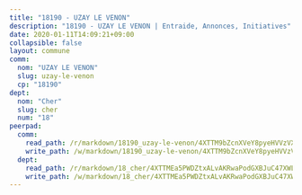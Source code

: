 ```yaml
---
title: "18190 - UZAY LE VENON"
description: "18190 - UZAY LE VENON | Entraide, Annonces, Initiatives"
date: 2020-01-11T14:09:21+09:00
collapsible: false
layout: commune
comm:
  nom: "UZAY LE VENON"
  slug: uzay-le-venon
  cp: "18190"
dept:
  nom: "Cher"
  slug: cher
  num: "18"
peerpad:
  comm:
    read_path: /r/markdown/18190_uzay-le-venon/4XTTM9bZcnXVeY8pyeHVVzVXkWz4Hg5YVWdMwCrQ5Sw36GXt5
    write_path: /w/markdown/18190_uzay-le-venon/4XTTM9bZcnXVeY8pyeHVVzVXkWz4Hg5YVWdMwCrQ5Sw36GXt5-K3TgU8MFso1G2QQyBzRJDRubcca3aFeRaUoQJYk2wP5fvPjqaKfLPjNgiFMVLDng3JBYfmUwv5vVkJCeJYByXZu5d2of57atjAuce8vTiqQu1tkvjJN3dAUEM5PyuUkZfULqAHsP
  dept:
    read_path: /r/markdown/18_cher/4XTTMEa5PWDZtxALvAKRwaPodGXBJuC47XWLMLZ5hCaMSik3w
    write_path: /w/markdown/18_cher/4XTTMEa5PWDZtxALvAKRwaPodGXBJuC47XWLMLZ5hCaMSik3w-K3TgTvT6tiupPRTeoV2zMggT6E77BmY6Zeeqwk1pvv6Bfo4GHKoyLD2hQDLMcNajnfixB5aDgngmFZba1jsFtXhXJhkZaMz5Fno5UjuUU6mkQFXv9cWu6FJLmGRziLMtgTSufDeD
---
```


